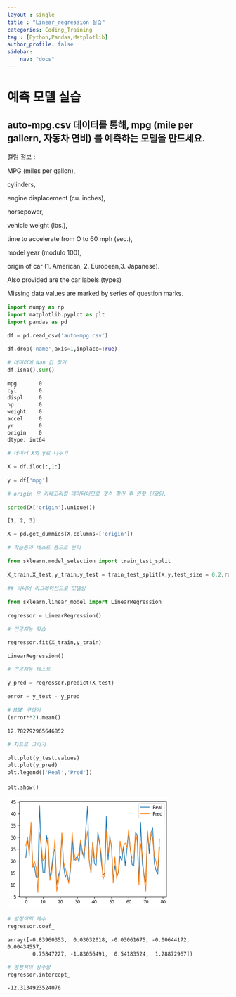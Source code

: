 ```yaml
---
layout : single
title : "Linear_regression 실습"
categories: Coding_Training
tag : [Python,Pandas,Matplotlib]
author_profile: false
sidebar:
    nav: "docs"
---
```


# 예측 모델 실습

## auto-mpg.csv 데이터를 통해,  mpg (mile per gallern, 자동차 연비)  를 예측하는 모델을 만드세요.

컬럼 정보 :

MPG (miles per gallon),

cylinders,

engine displacement (cu. inches),

horsepower,

vehicle weight (lbs.),

time to accelerate from O to 60 mph (sec.),

model year (modulo 100),

origin of car (1. American, 2. European,3. Japanese).

Also provided are the car labels (types)

Missing data values are marked by series of question marks.


```python
import numpy as np
import matplotlib.pyplot as plt
import pandas as pd

```


```python
df = pd.read_csv('auto-mpg.csv')
```


```python
df.drop('name',axis=1,inplace=True)
```


```python
# 데이터에 Nan 값 찾기.
df.isna().sum()
```




    mpg       0
    cyl       0
    displ     0
    hp        0
    weight    0
    accel     0
    yr        0
    origin    0
    dtype: int64




```python
# 데이터 X와 y로 나누기
```


```python
X = df.iloc[:,1:]
```


```python
y = df['mpg']
```


```python
# origin 은 카테고리컬 데이터이므로 갯수 확인 후 원핫 인코딩.
```


```python
sorted(X['origin'].unique())
```




    [1, 2, 3]




```python
X = pd.get_dummies(X,columns=['origin'])
```


```python
# 학습용과 테스트 용으로 분리
```


```python
from sklearn.model_selection import train_test_split
```


```python
X_train,X_test,y_train,y_test = train_test_split(X,y,test_size = 0.2,random_state=10)
```


```python
## 리니어 리그레이션으로 모델링
```


```python
from sklearn.linear_model import LinearRegression
```


```python
regressor = LinearRegression()
```


```python
# 인공지능 학습
```


```python
regressor.fit(X_train,y_train)
```




    LinearRegression()




```python
# 인공지능 테스트
```


```python
y_pred = regressor.predict(X_test)
```


```python
error = y_test - y_pred
```


```python
# MSE 구하기
(error**2).mean()
```




    12.782792965646852




```python
# 차트로 그리기
```


```python
plt.plot(y_test.values)
plt.plot(y_pred)
plt.legend(['Real','Pred'])

plt.show()
```


    
![12](/images/26.png)
    



```python
# 방정식의 계수
regressor.coef_
```




    array([-0.83960353,  0.03032018, -0.03061675, -0.00644172,  0.00434557,
            0.75847227, -1.83056491,  0.54183524,  1.28872967])




```python
# 방정식의 상수항
regressor.intercept_
```




    -12.3134923524076


